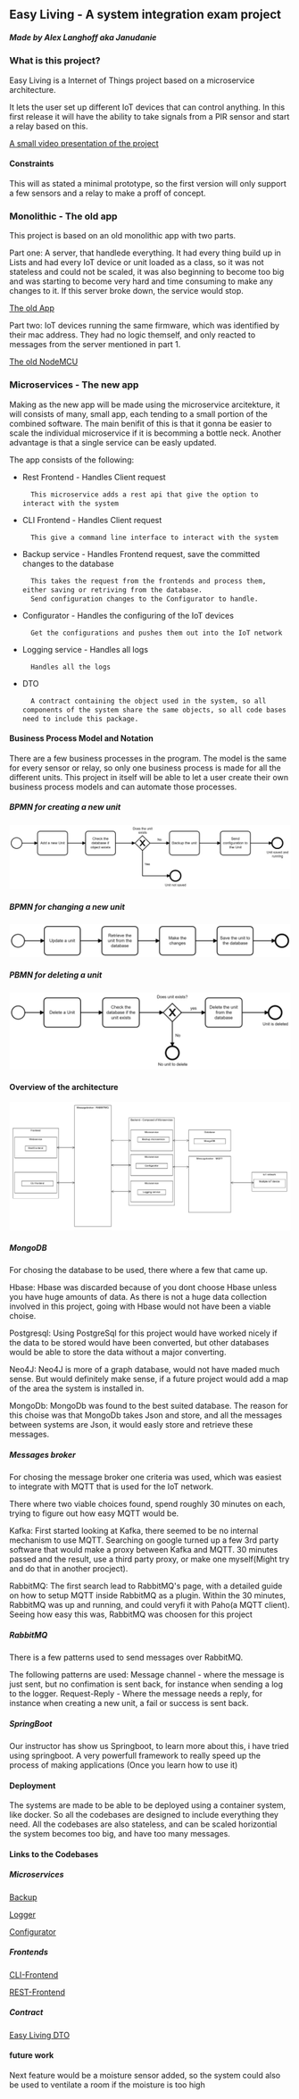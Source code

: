 ## Easy Living - A system integration exam project
##### Made by Alex Langhoff aka Janudanie

### What is this project?
Easy Living is a Internet of Things project based on a microservice architecture.

It lets the user set up different IoT devices that can control anything.
In this first release it will have the ability to take signals from a PIR sensor and start a relay based on this.

[A small video presentation of the project](https://www.youtube.com/watch?v=bzZf3gNJx3g)

#### Constraints
This will as stated a minimal prototype, so the first version will only support a few sensors and a relay to make a proff of concept.

### Monolithic - The old app
This project is based on an old monolithic app with two parts.

Part one:
A server, that handlede everything. It had every thing build up in Lists and had every IoT device or unit loaded as a class, so it was not stateless and could not be scaled, it was also beginning to become too big and was starting to become very hard and time consuming to make any changes to it. If this server broke down, the service would stop.

[The old App](https://github.com/Janudanie/EasyLivingOldMonolithic)

Part two:
IoT devices running the same firmware, which was identified by their mac address. They had no logic themself, and only reacted to messages from the server mentioned in part 1.

[The old NodeMCU](https://github.com/Janudanie/EasyLivingOldNodeMCU)

### Microservices - The new app
Making as the new app will be made using the microservice arcitekture, it will consists of many, small app, each tending to a small portion of the combined software. The main benifit of this is that it gonna be easier to scale the individual microservice if it is becomming a bottle neck. Another advantage is that a single service can be easly updated.

The app consists of the following:

* Rest Frontend - Handles Client request
        
        This microservice adds a rest api that give the option to interact with the system

* CLI Frontend - Handles Client request

        This give a command line interface to interact with the system
* Backup service - Handles Frontend request, save the committed changes to the database
        
        This takes the request from the frontends and process them, either saving or retriving from the database.
        Send configuration changes to the Configurator to handle.
* Configurator - Handles the configuring of the IoT devices

        Get the configurations and pushes them out into the IoT network
* Logging service - Handles all logs

        Handles all the logs
* DTO

        A contract containing the object used in the system, so all components of the system share the same objects, so all code bases need to include this package.

#### Business Process Model and Notation
There are a few business processes in the program. The model is the same for every sensor or relay, so only one business process is made for all the different units.
This project in itself will be able to let a user create their own business process models and can automate those processes.

##### BPMN for creating a new unit
![alt text](https://github.com/Janudanie/EasyLiving/blob/main/BPMN/Create%20a%20new%20unit.png "Create a new unit")


##### BPMN for changing a new unit
![alt text](https://github.com/Janudanie/EasyLiving/blob/main/BPMN/Update%20a%20unit.png "Update a unit")

##### PBMN for deleting a unit
![alt text](https://github.com/Janudanie/EasyLiving/blob/main/BPMN/Delete%20a%20Unit.png "Update a unit")



#### Overview of the architecture
![alt text](https://github.com/Janudanie/EasyLiving/blob/main/Architecture/Architecture.png "Easy Living architecture")


##### MongoDB
For chosing the database to be used, there where a few that came up. 

Hbase:
    Hbase was discarded because of you dont choose Hbase unless you have huge amounts of data. As there is not a huge data collection involved in this project, going with Hbase would not have been a viable choise.

Postgresql:
    Using PostgreSql for this project would have worked nicely if the data to be stored would have been converted, but other databases would be able to store the data without a major converting.

Neo4J:
    Neo4J is more of a graph database, would not have maded much sense. But would definitely make sense, if a future project would add a map of the area the system is installed in.

MongoDb:
    MongoDb was found to the best suited database. The reason for this choise was that MongoDb takes Json and store, and all the messages between systems are Json, it would easly store and retrieve these messages.

##### Messages broker
For chosing the message broker one criteria was used, which was easiest to integrate with MQTT that is used for the IoT network.

There where two viable choices found, spend roughly 30 minutes on each, trying to figure out how easy MQTT would be.

Kafka:
    First started looking at Kafka, there seemed to be no internal mechanism to use MQTT. Searching on google turned up a few 3rd party software that would make a proxy between Kafka and MQTT. 30 minutes passed and the result, use a third party proxy, or make one myself(Might try and do that in another procject).

RabbitMQ:
    The first search lead to RabbitMQ's page, with a detailed guide on how to setup MQTT inside RabbitMQ as a plugin. Within the 30 minutes, RabbitMQ was up and running, and could veryfi it with Paho(a MQTT client).
    Seeing how easy this was, RabbitMQ was choosen for this project
    
##### RabbitMQ
There is a few patterns used to send messages over RabbitMQ.

The following patterns are used:
Message channel - where the message is just sent, but no confimation is sent back, for instance when sending a log to the logger.
Request-Reply - Where the message needs a reply, for instance when creating a new unit, a fail or success is sent back.

##### SpringBoot
Our instructor has show us Springboot, to learn more about this, i have tried using springboot. A very powerfull framework to really speed up the process of making applications (Once you learn how to use it)

#### Deployment
The systems are made to be able to be deployed using a container system, like docker.
So all the codebases are designed to include everything they need.
All the codebases are also stateless, and can be scaled horizontial the system becomes too big, and have too many messages.

#### Links to the Codebases

##### Microservices
[Backup](https://github.com/Janudanie/EasyLivingBackup)

[Logger](https://github.com/Janudanie/EasyLivingLogger)

[Configurator](https://github.com/Janudanie/EasyLivingLogger)

##### Frontends
[CLI-Frontend](https://github.com/Janudanie/EasyLivingCLIFrontend)

[REST-Frontend](https://github.com/Janudanie/EasyLivingCLIFrontend)

##### Contract
[Easy Living DTO](https://github.com/Janudanie/EasyLivingDTO)

#### future work
Next feature would be a moisture sensor added, so the system could also be used to ventilate a room if the moisture is too high
